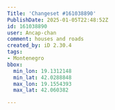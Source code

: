 ```yaml
---
Title: 'Changeset #161038890'
PublishDate: 2025-01-05T22:48:52Z
id: 161038890
user: Ancap-chan
comment: houses and roads
created_by: iD 2.30.4
tags:
- Montenegro
bbox:
  min_lon: 19.1312148
  min_lat: 42.0288848
  max_lon: 19.1554393
  max_lat: 42.060382

---
```

